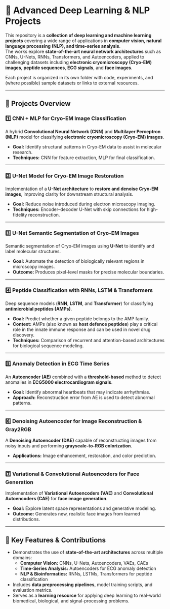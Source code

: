 # 🧠 Advanced Deep Learning & NLP Projects

This repository is a **collection of deep learning and machine learning projects** covering a wide range of applications in **computer vision, natural language processing (NLP), and time-series analysis**.  
The works explore **state-of-the-art neural network architectures** such as CNNs, U-Nets, RNNs, Transformers, and Autoencoders, applied to challenging datasets including **electronic cryomicroscopy (Cryo-EM) images**, **peptide sequences**, **ECG signals**, and **face images**.

Each project is organized in its own folder with code, experiments, and (where possible) sample datasets or links to external resources.

---

## 📂 Projects Overview

### 1️⃣ CNN + MLP for Cryo-EM Image Classification
A hybrid **Convolutional Neural Network (CNN)** and **Multilayer Perceptron (MLP)** model for classifying **electronic cryomicroscopy (Cryo-EM) images**.  
- **Goal:** Identify structural patterns in Cryo-EM data to assist in molecular research.  
- **Techniques:** CNN for feature extraction, MLP for final classification.

---

### 2️⃣ U-Net Model for Cryo-EM Image Restoration
Implementation of a **U-Net architecture** to **restore and denoise Cryo-EM images**, improving clarity for downstream structural analysis.  
- **Goal:** Reduce noise introduced during electron microscopy imaging.  
- **Techniques:** Encoder–decoder U-Net with skip connections for high-fidelity reconstruction.

---

### 3️⃣ U-Net Semantic Segmentation of Cryo-EM Images
Semantic segmentation of Cryo-EM images using **U-Net** to identify and label molecular structures.  
- **Goal:** Automate the detection of biologically relevant regions in microscopy images.  
- **Outcome:** Produces pixel-level masks for precise molecular boundaries.

---

### 4️⃣ Peptide Classification with RNNs, LSTM & Transformers
Deep sequence models (**RNN**, **LSTM**, and **Transformer**) for classifying **antimicrobial peptides (AMPs)**.  
- **Goal:** Predict whether a given peptide belongs to the AMP family.  
- **Context:** AMPs (also known as **host defence peptides**) play a critical role in the innate immune response and can be used in novel drug discovery.  
- **Techniques:** Comparison of recurrent and attention-based architectures for biological sequence modeling.

---

### 5️⃣ Anomaly Detection in ECG Time Series
An **Autoencoder (AE)** combined with a **threshold-based** method to detect anomalies in **ECG5000 electrocardiogram signals**.  
- **Goal:** Identify abnormal heartbeats that may indicate arrhythmias.  
- **Approach:** Reconstruction error from AE is used to detect abnormal patterns.

---

### 6️⃣ Denoising Autoencoder for Image Reconstruction & Gray2RGB
A **Denoising Autoencoder (DAE)** capable of reconstructing images from noisy inputs and performing **grayscale-to-RGB colorization**.  
- **Applications:** Image enhancement, restoration, and color prediction.

---

### 7️⃣ Variational & Convolutional Autoencoders for Face Generation
Implementation of **Variational Autoencoders (VAE)** and **Convolutional Autoencoders (CAE)** for **face image generation**.  
- **Goal:** Explore latent space representations and generative modeling.  
- **Outcome:** Generates new, realistic face images from learned distributions.

---

## 🧩 Key Features & Contributions
- Demonstrates the use of **state-of-the-art architectures** across multiple domains:  
  - **Computer Vision:** CNNs, U-Nets, Autoencoders, VAEs, CAEs  
  - **Time-Series Analysis:** Autoencoders for ECG anomaly detection  
  - **NLP & Bioinformatics:** RNNs, LSTMs, Transformers for peptide classification  
- Includes **data preprocessing pipelines**, model training scripts, and evaluation metrics.  
- Serves as a **learning resource** for applying deep learning to real-world biomedical, biological, and signal-processing problems.
